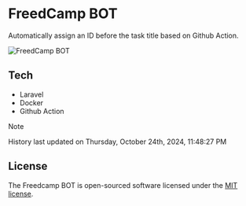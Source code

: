# FreedCamp BOT

Automatically assign an ID before the task title based on Github Action.

![FreedCamp BOT](https://repository-images.githubusercontent.com/737932867/7d34798b-2680-471c-b089-a78a718d3d6a)

## Tech

- Laravel
- Docker
- Github Action

> [!NOTE]  
> History last updated on Thursday, October 24th, 2024, 11:48:27 PM

## License

The Freedcamp BOT is open-sourced software licensed under the [MIT license](https://opensource.org/licenses/MIT).
